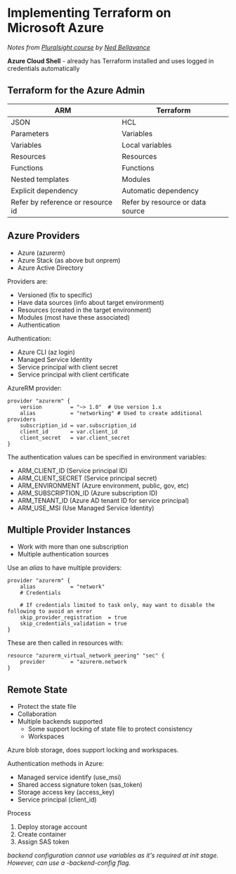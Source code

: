 # Implementing Terraform on Microsoft Azure

*Notes from [Pluralsight course](https://www.pluralsight.com/courses/implementing-terraform-microsoft-azure) by [Ned Bellavance](https://twitter.com/Ned1313)*

**Azure Cloud Shell** - already has Terraform installed and uses logged in credentials automatically

## Terraform for the Azure Admin

| ARM                               | Terraform                        |
| --------------------------------- | -------------------------------- |
| JSON                              | HCL                              |
| Parameters                        | Variables                        |
| Variables                         | Local variables                  |
| Resources                         | Resources                        |
| Functions                         | Functions                        |
| Nested templates                  | Modules                          |
| Explicit dependency               | Automatic dependency             |
| Refer by reference or resource id | Refer by resource or data source |

## Azure Providers

- Azure (azurerm)
- Azure Stack (as above but onprem)
- Azure Active Directory

Providers are:

- Versioned (fix to specific)
- Have data sources (info about target environment)
- Resources (created in the target environment)
- Modules (most have these associated)
- Authentication 

Authentication:

- Azure CLI (az login)
- Managed Service Identity
- Service principal with client secret
- Service principal with client certificate

AzureRM provider:

```hcl
provider "azurerm" {
	version			= "~> 1.0"	# Use version 1.x
	alias			= "networking" # Used to create additional providers
	subscription_id	= var.subscription_id
	client_id		= var.client_id
	client_secret	= var.client_secret
}
```

The authentication values can be specified in environment variables:

- ARM_CLIENT_ID (Service principal ID)
- ARM_CLIENT_SECRET (Service principal secret)
- ARM_ENVIRONMENT (Azure environment, public, gov, etc)
- ARM_SUBSCRIPTION_ID (Azure subscription ID)
- ARM_TENANT_ID (Azure AD tenant ID for service principal)
- ARM_USE_MSI (Use Managed Service Identity)



## Multiple Provider Instances

- Work with more than one subscription
- Multiple authentication sources

Use an *alias* to have multiple providers:
```hcl
provider "azurerm" {
	alias			= "network"
	# Credentials

	# If credentials limited to task only, may want to disable the following to avoid an error
	skip_provider_registration 	= true
	skip_credentials_validation = true
}
```

These are then called in resources with:
```hcl
resource "azurerm_virtual_network_peering" "sec" {
	provider		= "azurerm.network 
}
```

## Remote State

- Protect the state file
- Collaboration
- Multiple backends supported
  - Some support locking of state file to protect consistency
  - Workspaces

Azure blob storage, does support locking and workspaces.

Authentication methods in Azure:

- Managed service identify (use_msi)
- Shared access signature token (sas_token)
- Storage access key (access_key)
- Service principal (client_id)

Process

1. Deploy storage account
2. Create container
3. Assign SAS token

*backend configuration cannot use variables as it's required at init stage.  However, can use a -backend-config flag.*